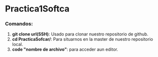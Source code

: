 # Practica1Softca
### Comandos:
1. **git clone url(SSH)**: Usado para clonar nuestro repositorio de github.
2. **cd PracticaSofcar/**: Para situarnos en la master de nuestro repositorio local.
3. **code "nombre de archivo"**: para acceder aun editor.